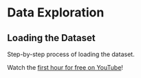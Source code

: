 # Data Exploration

## Loading the Dataset

Step-by-step process of loading the dataset.

Watch the [first hour for free on YouTube](https://youtu.be/ov7xhNdrsDM)!
